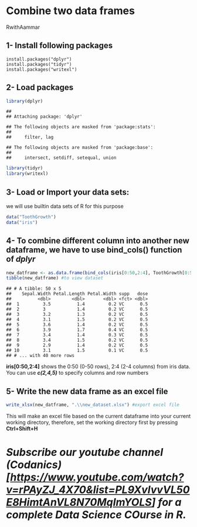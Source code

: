 Combine two data frames
================
RwithAammar

## 1- Install following packages

    install.packages("dplyr")
    install.packages("tidyr")
    install.packages("writexl")

## 2- Load packages

``` r
library(dplyr)
```

    ## 
    ## Attaching package: 'dplyr'

    ## The following objects are masked from 'package:stats':
    ## 
    ##     filter, lag

    ## The following objects are masked from 'package:base':
    ## 
    ##     intersect, setdiff, setequal, union

``` r
library(tidyr)
library(writexl)
```

## 3- Load or Import your data sets:

we will use builtin data sets of R for this purpose

``` r
data("ToothGrowth")
data("iris")
```

## 4- To combine different column into another new dataframe, we have to use **bind_cols()** function of *dplyr*

``` r
new_datframe <- as.data.frame(bind_cols(iris[0:50,2:4], ToothGrowth[0:50,2:3]))
tibble(new_datframe) #to view dataset
```

    ## # A tibble: 50 x 5
    ##    Sepal.Width Petal.Length Petal.Width supp   dose
    ##          <dbl>        <dbl>       <dbl> <fct> <dbl>
    ##  1         3.5          1.4         0.2 VC      0.5
    ##  2         3            1.4         0.2 VC      0.5
    ##  3         3.2          1.3         0.2 VC      0.5
    ##  4         3.1          1.5         0.2 VC      0.5
    ##  5         3.6          1.4         0.2 VC      0.5
    ##  6         3.9          1.7         0.4 VC      0.5
    ##  7         3.4          1.4         0.3 VC      0.5
    ##  8         3.4          1.5         0.2 VC      0.5
    ##  9         2.9          1.4         0.2 VC      0.5
    ## 10         3.1          1.5         0.1 VC      0.5
    ## # ... with 40 more rows

**iris\[0:50,2:4\]** shows the 0:50 (0-50 rows), 2:4 (2-4 columns) from
iris data. You can use ***c(2,4,5)*** to specify columns and row numbers

## 5- Write the new data frame as an excel file

``` r
write_xlsx(new_datframe, ".\\new_dataset.xlsx") #export excel file
```

This will make an excel file based on the current dataframe into your
current working directory, therefore, set the working directory first by
pressing **Ctrl+Shift+H**

# *Subscribe our youtube channel (Codanics)\[<https://www.youtube.com/watch?v=rPAyZJ_4X70&list=PL9XvIvvVL50E8HimtAnVL8N70MqImYOLS>\] for a complete Data Science COurse in R.*
